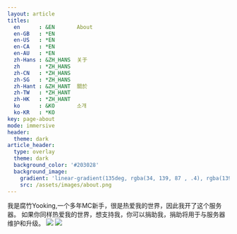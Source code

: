 ```yaml
---
layout: article
titles:
  en      : &EN       About
  en-GB   : *EN
  en-US   : *EN
  en-CA   : *EN
  en-AU   : *EN
  zh-Hans : &ZH_HANS  关于
  zh      : *ZH_HANS
  zh-CN   : *ZH_HANS
  zh-SG   : *ZH_HANS
  zh-Hant : &ZH_HANT  關於
  zh-TW   : *ZH_HANT
  zh-HK   : *ZH_HANT
  ko      : &KO       소개
  ko-KR   : *KO
key: page-about
mode: immersive
header:
  theme: dark
article_header:
  type: overlay
  theme: dark
  background_color: '#203028'
  background_image:
    gradient: 'linear-gradient(135deg, rgba(34, 139, 87 , .4), rgba(139, 34, 139, .4))'
    src: /assets/images/about.png
---
```

我是腐竹Yooking,一个多年MC新手，很是热爱我的世界，因此我开了这个服务器。
如果你同样热爱我的世界，想支持我，你可以捐助我，捐助将用于与服务器维护和升级。
![](https://yooking.github.io/mc/assets/w.png)
![](https://yooking.github.io/mc/assets/z.jpg)


